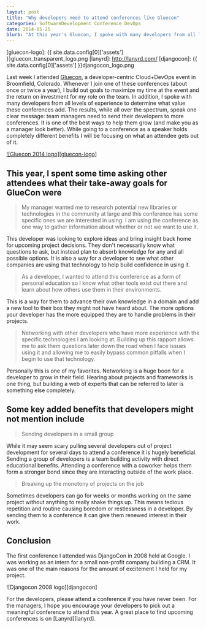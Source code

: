 ```yaml
---
layout: post
title: "Why developers need to attend conferences like Gluecon"
categories: SoftwareDevelopment Conference DevOps
date: 2014-05-25
blurb: "At this year's Gluecon, I spoke with many developers from all levels of experience to determine what value these conferences add. The results, while all over the spectrum, speak one clear message: team managers need to send their developers to more conferences. It is one of the best ways to help them grow (and make you as a manager look better)."
---
```


[gluecon]: http://www.gluecon.com/2014/
[gluecon-logo]: {{ site.data.config[0]['assets'] }}gluecon_transparent_logo.png
[lanyrd]: http://lanyrd.com/
[djangocon]: {{ site.data.config[0]['assets'] }}djangocon_logo.png

Last week I attended [Gluecon][gluecon], a developer-centric Cloud+DevOps event in Broomfield, Colorado. Whenever I join one of these conferences (about once or twice a year), I build out goals to maximize my time at the event and the return on investment for my role on the team. In addition, I spoke with many developers from all levels of experience to determine what value these conferences add. The results, while all over the spectrum, speak one clear message: team managers need to send their developers to more conferences. It is one of the best ways to help them grow (and make you as a manager look better). While going to a conference as a speaker holds completely different benefits I will be focusing on what an attendee gets out of it.

[![Gluecon 2014 logo][gluecon-logo]][gluecon]

This year, I spent some time asking other attendees what their take-away goals for GlueCon were
-----

 > My manager wanted me to research potential new libraries or technologies in the community at large and this conference has some specific ones we are interested in using. I am using the conference as one way to gather information about whether or not we want to use it.

This developer was looking to explore ideas and bring insight back home for upcoming project decisions. They don't necessarily know what questions to ask, but instead plan to absorb knowledge for any and all possible options. It is also a way for a developer to see what other companies are using that technology to help build confidence in using it.

 > As a developer, I wanted to attend this conference as a form of personal education so I know what other tools exist out there and learn about how others use them in their environments.

This is a way for them to advance their own knowledge in a domain and add a new tool to their box they might not have heard about. The more options your developer has the more equipped they are to handle problems in their projects.

 > Networking with other developers who have more experience with the specific technologies I am looking at. Building up this rapport allows me to ask them questions later down the road when I face issues using it and allowing me to easily bypass common pitfalls when I begin to use that technology.

Personally this is one of my favorites. Networking is a huge boon for a developer to grow in their field. Hearing about projects and frameworks is one thing, but building a web of experts that can be referred to later is something else completely.

Some key added benefits that developers might not mention include
-----

 > Sending developers in a small group

While it may seem scary pulling several developers out of project development for several days to attend a conference it is hugely beneficial. Sending a group of developers is a team building activity with direct educational benefits. Attending a conference with a coworker helps them form a stronger bond since they are interacting outside of the work place.

 > Breaking up the monotony of projects on the job

Sometimes developers can go for weeks or months working on the same project without anything to really shake things up. This means tedious repetition and routine causing boredom or restlessness in a developer. By sending them to a conference it can give them renewed interest in their work.

Conclusion
----

The first conference I attended was DjangoCon in 2008 held at Google. I was working as an intern for a small non-profit company building a CRM. It was one of the main reasons for the amount of excitement I held for my project.

![Djangocon 2008 logo][djangocon]

For the developers, please attend a conference if you have never been. For the managers, I hope you encourage your developers to pick out a meaningful conference to attend this year. A great place to find upcoming conferences is on [Lanyrd][lanyrd].
